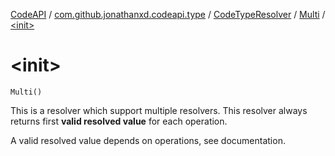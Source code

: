 [CodeAPI](../../../index.md) / [com.github.jonathanxd.codeapi.type](../../index.md) / [CodeTypeResolver](../index.md) / [Multi](index.md) / [&lt;init&gt;](.)

# &lt;init&gt;

`Multi()`

This is a resolver which support multiple resolvers. This resolver
always returns first **valid resolved value** for each operation.

A valid resolved value depends on operations, see documentation.

